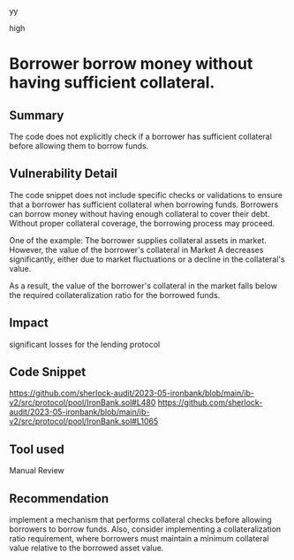 yy

high

# Borrower borrow money without having sufficient collateral.

## Summary
The code does not explicitly check if a borrower has sufficient collateral before allowing them to borrow funds.

## Vulnerability Detail
The code snippet does not include specific checks or validations to ensure that a borrower has sufficient collateral when borrowing funds. Borrowers can borrow money without having enough collateral to cover their debt. Without proper collateral coverage, the borrowing process may proceed.

One of the example:
The borrower supplies collateral assets in market. However, the value of the borrower's collateral in Market A decreases significantly, either due to market fluctuations or a decline in the collateral's value.

As a result, the value of the borrower's collateral in the market falls below the required collateralization ratio for the borrowed funds.

## Impact
significant losses for the lending protocol

## Code Snippet
https://github.com/sherlock-audit/2023-05-ironbank/blob/main/ib-v2/src/protocol/pool/IronBank.sol#L480
https://github.com/sherlock-audit/2023-05-ironbank/blob/main/ib-v2/src/protocol/pool/IronBank.sol#L1065

## Tool used
Manual Review

## Recommendation
implement a mechanism that performs collateral checks before allowing borrowers to borrow funds. Also, consider implementing a collateralization ratio requirement, where borrowers must maintain a minimum collateral value relative to the borrowed asset value.

